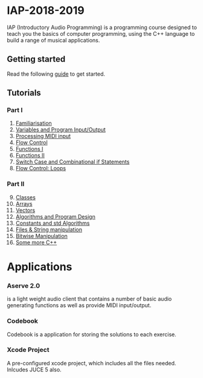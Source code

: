 # IAP-2018-2019

IAP (Introductory Audio Programming) is a programming course designed to teach you the basics of computer programming, using the C++ language to build a range of musical applications.

## Getting started

Read the following <a href="https://github.com/Sjhunt93/IAP-2018-2019/blob/master/Tutorials/Getting%20Started.md">guide</a> to get started.


## Tutorials

### Part I
1.  <a href="https://github.com/Sjhunt93/IAP-2018-2019/blob/master/Tutorials/Part%201/1%20-%20Familiarisation.md">Familiarisation</a>
2.  <a href="https://github.com/Sjhunt93/IAP-2018-2019/blob/master/Tutorials/Part%201/2%20-%20Variables%20and%20IO.md">Variables and Program Input/Output</a>
3.  <a href="https://github.com/Sjhunt93/IAP-2018-2019/blob/master/Tutorials/Part%201/3%20-%20Processing%20MIDI%20Input.md">Processing MIDI input</a>
4.  <a href="https://github.com/Sjhunt93/IAP-2018-2019/blob/master/Tutorials/Part%201/4%20-%20Flow%20Control.md">Flow Control</a>
5.  <a href="https://github.com/Sjhunt93/IAP-2018-2019/blob/master/Tutorials/Part%201/5%20-%20Functions.md">Functions I</a>
6.  <a href="https://github.com/Sjhunt93/IAP-2018-2019/blob/master/Tutorials/Part%201/6%20-%20Functions%20II.md">Functions II</a>
7.  <a href="https://github.com/Sjhunt93/IAP-2018-2019/blob/master/Tutorials/Part%201/7%20-%20Switch%20and%20Combinational%20Logic.md">Switch Case and Combinational if Statements</a>
8.  <a href="https://github.com/Sjhunt93/IAP-2018-2019/blob/master/Tutorials/Part%201/8%20-%20Loops.md">Flow Control: Loops</a>

### Part II
9.  <a href="https://github.com/Sjhunt93/IAP-2018-2019/blob/master/Tutorials/Part%202/9%20-%20Classes.md">Classes</a>
10.  <a href="https://github.com/Sjhunt93/IAP-2018-2019/blob/master/Tutorials/Part%202/10%20-%20Arrays.md">Arrays</a>
11.  <a href="https://github.com/Sjhunt93/IAP-2018-2019/blob/master/Tutorials/Part%202/11%20-%20Vector.md">Vectors</a>
12.  <a href="https://github.com/Sjhunt93/IAP-2018-2019/blob/master/Tutorials/Part%202/12%20-%20Algorithms%20and%20Program%20design.md">Algorithms and Program Design</a>
13.  <a href="https://github.com/Sjhunt93/IAP-2018-2019/blob/master/Tutorials/Part%202/13%20-%20Constants%20and%20Algorithms.md">Constants and std Algorithms</a>
14.  <a href="https://github.com/Sjhunt93/IAP-2018-2019/blob/master/Tutorials/Part%202/14%20-%20Files%20and%20String%20Manipulation.md">Files & String manipulation</a>
15.  <a href="https://github.com/Sjhunt93/IAP-2018-2019/blob/master/Tutorials/Part%202/15%20-%20Bitwise%20Manipulation.md">Bitwise Manipulation</a>
16.  <a href="https://github.com/Sjhunt93/IAP-2018-2019/blob/master/Tutorials/Part%202/16%20-%20Some%20More%20CPP.md">Some more C++</a>


# Applications 

### Aserve 2.0
is a light weight audio client that contains a number of basic audio generating functions as well as provide MIDI input/output.

### Codebook
Codebook is a application for storing the solutions to each exercise.

### Xcode Project

A pre-configured xcode project, which includes all the files needed. Inlcudes JUCE 5 also.

